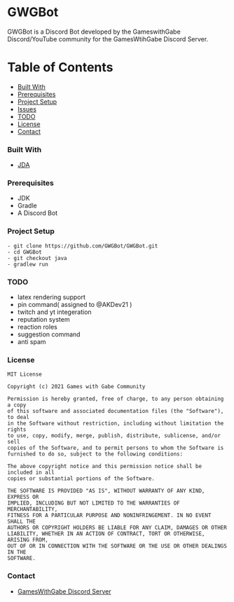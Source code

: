 # GWGBot
GWGBot is a Discord Bot developed by the GameswithGabe Discord/YouTube community for the GamesWtihGabe Discord Server.


<!-- TABLE OF CONTENTS -->
# Table of Contents

* [Built With](#built-with)
* [Prerequisites](#prerequisites)
* [Project Setup](#project-setup)
* [Issues](https://github.com/AKDev21/GWGBot/issues)
* [TODO](#TODO)
* [License](#license)
* [Contact](#contact)

### Built With
* [JDA](https://github.com/DV8FromTheWorld/JDA)

### Prerequisites
* JDK
* Gradle
* A Discord Bot

### Project Setup
```
- git clone https://github.com/GWGBot/GWGBot.git
- cd GWGBot
- git checkout java
- gradlew run
```

### TODO
- latex rendering support
- pin command( assigned to @AKDev21 )
- twitch and yt integeration
- reputation system
- reaction roles
- suggestion command
- anti spam

### License
```
MIT License

Copyright (c) 2021 Games with Gabe Community

Permission is hereby granted, free of charge, to any person obtaining a copy
of this software and associated documentation files (the "Software"), to deal
in the Software without restriction, including without limitation the rights
to use, copy, modify, merge, publish, distribute, sublicense, and/or sell
copies of the Software, and to permit persons to whom the Software is
furnished to do so, subject to the following conditions:

The above copyright notice and this permission notice shall be included in all
copies or substantial portions of the Software.

THE SOFTWARE IS PROVIDED "AS IS", WITHOUT WARRANTY OF ANY KIND, EXPRESS OR
IMPLIED, INCLUDING BUT NOT LIMITED TO THE WARRANTIES OF MERCHANTABILITY,
FITNESS FOR A PARTICULAR PURPOSE AND NONINFRINGEMENT. IN NO EVENT SHALL THE
AUTHORS OR COPYRIGHT HOLDERS BE LIABLE FOR ANY CLAIM, DAMAGES OR OTHER
LIABILITY, WHETHER IN AN ACTION OF CONTRACT, TORT OR OTHERWISE, ARISING FROM,
OUT OF OR IN CONNECTION WITH THE SOFTWARE OR THE USE OR OTHER DEALINGS IN THE
SOFTWARE.
```
### Contact
- [GamesWithGabe Discord Server](https://discord.gg/dhyV3BXkRZ)
